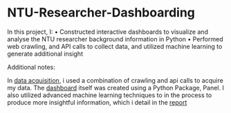 # NTU-Researcher-Dashboarding

In this project, I:
• Constructed interactive dashboards to visualize and analyse the NTU researcher background information in Python
• Performed web crawling, and API calls to collect data, and utilized machine learning to generate additional insight

Additional notes:

In [data acquisition](https://github.com/chingfhen/NTU-Researcher-Dashboarding/tree/main/data%20acquisition), i used a combination of crawling and api calls to acquire my data. The [dashboard](https://github.com/chingfhen/NTU-Researcher-Dashboarding/tree/main/dashboard%20scripts) itself was created using a Python Package, Panel. I also utilized advanced machine learning techniques to in the process to produce more insightful information, which i detail in the [report](https://github.com/chingfhen/NTU-Researcher-Dashboarding/blob/main/Report%20-%20NTU%20Researcher%20Dashboarding.pdf)
